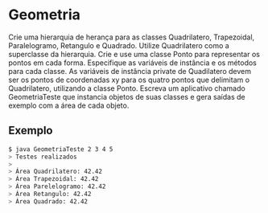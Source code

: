 # Geometria

Crie uma hierarquia de herança para as classes Quadrilatero, Trapezoidal, Paralelogramo, Retangulo e Quadrado. Utilize Quadrilatero como a superclasse da hierarquia. Crie e use uma classe Ponto para representar os pontos em cada forma. Especifique as variáveis de instância e os métodos para cada classe. As variáveis de instância private de Quadilatero devem ser os pontos de coordenadas xy para os quatro pontos que delimitam o Quadrilatero, utilizando a classe Ponto. Escreva um aplicativo chamado GeometriaTeste que instancia objetos de suas classes e gera saídas de exemplo com a área de cada objeto.

## Exemplo

```bash
$ java GeometriaTeste 2 3 4 5
> Testes realizados
>
> Área Quadrilatero: 42.42
> Área Trapezoidal: 42.42
> Área Parelelogramo: 42.42
> Área Retangulo: 42.42
> Área Quadrado: 42.42
```